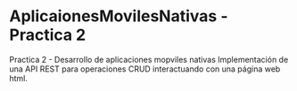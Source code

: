 # AplicaionesMovilesNativas - Practica 2
Practica 2 - Desarrollo de aplicaciones mopviles nativas
Implementación de una API REST para operaciones CRUD interactuando con una página web html.
